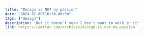 ```yaml
---
title: "Design is NOT my passion"
date: "2024-02-09T16:38-08:00"
tags: ["design"]
description: "But it doesn`t mean I don`t want to work in it"
link: https://iamfran.com/archives/design-is-not-my-passion
---
```

